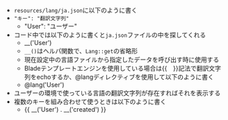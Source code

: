 - `resources/lang/ja.json`に以下のように書く
- `"キー": "翻訳文字列"`
  - "User": "ユーザー"
- コード中では以下のように書くと`ja.json`ファイルの中を探してくれる
  - __('User')
  - `__()`はヘルパ関数で、`Lang::get`の省略形
  - 現在設定中の言語ファイルから指定したデータを呼び出す時に使用する
  - Bladeテンプレートエンジンを使用している場合は{{　}}記法で翻訳文字列をechoするか、@langディレクティブを使用して以下のように書く
  - @lang('User')
- ユーザーの環境で使っている言語の翻訳文字列が存在すればそれを表示する
- 複数のキーを組み合わせて使うときは以下のように書く
  - {{ __('User') . __('created') }}

